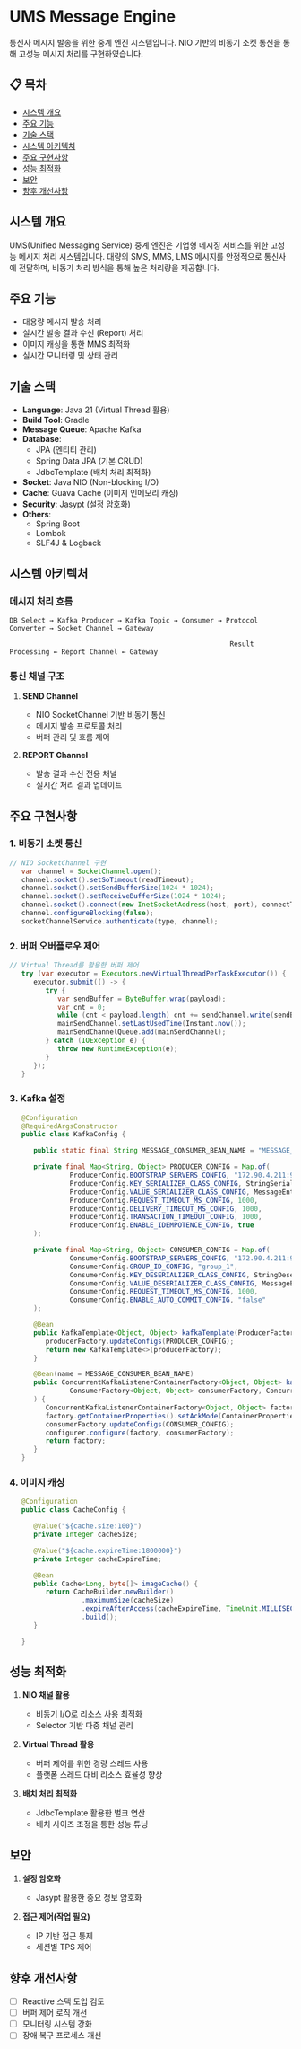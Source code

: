 # UMS Message Engine

통신사 메시지 발송을 위한 중계 엔진 시스템입니다. NIO 기반의 비동기 소켓 통신을 통해 고성능 메시지 처리를 구현하였습니다.

## 📋 목차
- [시스템 개요](#시스템-개요)
- [주요 기능](#주요-기능)
- [기술 스택](#기술-스택)
- [시스템 아키텍처](#시스템-아키텍처)
- [주요 구현사항](#주요-구현사항)
- [성능 최적화](#성능-최적화)
- [보안](#보안)
- [향후 개선사항](#향후-개선사항)

## 시스템 개요
UMS(Unified Messaging Service) 중계 엔진은 기업형 메시징 서비스를 위한 고성능 메시지 처리 시스템입니다. 
대량의 SMS, MMS, LMS 메시지를 안정적으로 통신사에 전달하며, 비동기 처리 방식을 통해 높은 처리량을 제공합니다.

## 주요 기능
- 대용량 메시지 발송 처리
- 실시간 발송 결과 수신 (Report) 처리
- 이미지 캐싱을 통한 MMS 최적화
- 실시간 모니터링 및 상태 관리

## 기술 스택
- **Language**: Java 21 (Virtual Thread 활용)
- **Build Tool**: Gradle
- **Message Queue**: Apache Kafka
- **Database**: 
  - JPA (엔티티 관리)
  - Spring Data JPA (기본 CRUD)
  - JdbcTemplate (배치 처리 최적화)
- **Socket**: Java NIO (Non-blocking I/O)
- **Cache**: Guava Cache (이미지 인메모리 캐싱)
- **Security**: Jasypt (설정 암호화)
- **Others**:
  - Spring Boot
  - Lombok
  - SLF4J & Logback

## 시스템 아키텍처
### 메시지 처리 흐름
```
DB Select → Kafka Producer → Kafka Topic → Consumer → Protocol Converter → Socket Channel → Gateway
                                                                              
                                                       Result Processing ← Report Channel ← Gateway
```

### 통신 채널 구조
1. **SEND Channel**
   - NIO SocketChannel 기반 비동기 통신
   - 메시지 발송 프로토콜 처리
   - 버퍼 관리 및 흐름 제어

2. **REPORT Channel**
   - 발송 결과 수신 전용 채널
   - 실시간 처리 결과 업데이트

## 주요 구현사항
### 1. 비동기 소켓 통신
```java
// NIO SocketChannel 구현
   var channel = SocketChannel.open();
   channel.socket().setSoTimeout(readTimeout);
   channel.socket().setSendBufferSize(1024 * 1024);
   channel.socket().setReceiveBufferSize(1024 * 1024);
   channel.socket().connect(new InetSocketAddress(host, port), connectTimeout);
   channel.configureBlocking(false);
   socketChannelService.authenticate(type, channel);
```

### 2. 버퍼 오버플로우 제어
```java
// Virtual Thread를 활용한 버퍼 제어
   try (var executor = Executors.newVirtualThreadPerTaskExecutor()) {
      executor.submit(() -> {
         try {
            var sendBuffer = ByteBuffer.wrap(payload);
            var cnt = 0;
            while (cnt < payload.length) cnt += sendChannel.write(sendBuffer);
            mainSendChannel.setLastUsedTime(Instant.now());
            mainSendChannelQueue.add(mainSendChannel);
         } catch (IOException e) {
            throw new RuntimeException(e);
         }
      });
   }
```

### 3. Kafka 설정
```java
   @Configuration
   @RequiredArgsConstructor
   public class KafkaConfig {

      public static final String MESSAGE_CONSUMER_BEAN_NAME = "MESSAGE_CONSUMER_BEAN_NAME";

      private final Map<String, Object> PRODUCER_CONFIG = Map.of(
               ProducerConfig.BOOTSTRAP_SERVERS_CONFIG, "172.90.4.211:9092",
               ProducerConfig.KEY_SERIALIZER_CLASS_CONFIG, StringSerializer.class,
               ProducerConfig.VALUE_SERIALIZER_CLASS_CONFIG, MessageEntitySerializer.class,
               ProducerConfig.REQUEST_TIMEOUT_MS_CONFIG, 1000,
               ProducerConfig.DELIVERY_TIMEOUT_MS_CONFIG, 1000,
               ProducerConfig.TRANSACTION_TIMEOUT_CONFIG, 1000,
               ProducerConfig.ENABLE_IDEMPOTENCE_CONFIG, true
      );

      private final Map<String, Object> CONSUMER_CONFIG = Map.of(
               ConsumerConfig.BOOTSTRAP_SERVERS_CONFIG, "172.90.4.211:9092",
               ConsumerConfig.GROUP_ID_CONFIG, "group_1",
               ConsumerConfig.KEY_DESERIALIZER_CLASS_CONFIG, StringDeserializer.class,
               ConsumerConfig.VALUE_DESERIALIZER_CLASS_CONFIG, MessageEntityDeserializer.class,
               ConsumerConfig.REQUEST_TIMEOUT_MS_CONFIG, 1000,
               ConsumerConfig.ENABLE_AUTO_COMMIT_CONFIG, "false"
      );

      @Bean
      public KafkaTemplate<Object, Object> kafkaTemplate(ProducerFactory<Object, Object> producerFactory) {
         producerFactory.updateConfigs(PRODUCER_CONFIG);
         return new KafkaTemplate<>(producerFactory);
      }

      @Bean(name = MESSAGE_CONSUMER_BEAN_NAME)
      public ConcurrentKafkaListenerContainerFactory<Object, Object> kafkaListenerContainerFactory(
               ConsumerFactory<Object, Object> consumerFactory, ConcurrentKafkaListenerContainerFactoryConfigurer configurer
      ) {
         ConcurrentKafkaListenerContainerFactory<Object, Object> factory = new ConcurrentKafkaListenerContainerFactory<>();
         factory.getContainerProperties().setAckMode(ContainerProperties.AckMode.MANUAL_IMMEDIATE); // 카프카 수동 커밋 비동기 모드로 전환
         consumerFactory.updateConfigs(CONSUMER_CONFIG);
         configurer.configure(factory, consumerFactory);
         return factory;
      }
   }
```

### 4. 이미지 캐싱
```java
   @Configuration
   public class CacheConfig {

      @Value("${cache.size:100}")
      private Integer cacheSize;

      @Value("${cache.expireTime:1800000}")
      private Integer cacheExpireTime;

      @Bean
      public Cache<Long, byte[]> imageCache() {
         return CacheBuilder.newBuilder()
                  .maximumSize(cacheSize)
                  .expireAfterAccess(cacheExpireTime, TimeUnit.MILLISECONDS)
                  .build();
      }

   }
```

## 성능 최적화
1. **NIO 채널 활용**
   - 비동기 I/O로 리소스 사용 최적화
   - Selector 기반 다중 채널 관리

2. **Virtual Thread 활용**
   - 버퍼 제어를 위한 경량 스레드 사용
   - 플랫폼 스레드 대비 리소스 효율성 향상

3. **배치 처리 최적화**
   - JdbcTemplate 활용한 벌크 연산
   - 배치 사이즈 조정을 통한 성능 튜닝

## 보안
1. **설정 암호화**
   - Jasypt 활용한 중요 정보 암호화

2. **접근 제어(작업 필요)**
   - IP 기반 접근 통제
   - 세션별 TPS 제어

## 향후 개선사항
- [ ] Reactive 스택 도입 검토
- [ ] 버퍼 제어 로직 개선
- [ ] 모니터링 시스템 강화
- [ ] 장애 복구 프로세스 개선
